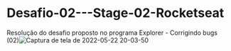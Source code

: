 # Desafio-02---Stage-02-Rocketseat

Resolução do desafio proposto no programa Explorer - Corrigindo bugs (02)![Captura de tela de 2022-05-22 20-03-50](https://user-images.githubusercontent.com/102126245/169719812-56881dc2-d4af-49d3-ab1f-ab1b74e2ad18.png)
